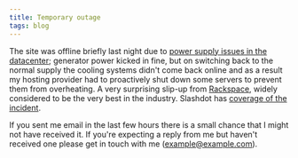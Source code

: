 ```yaml
---
title: Temporary outage
tags: blog
---
```


The site was offline briefly last night due to [power supply issues in the datacenter](http://www.rackspace.com/information/announcements/datacenter.php); generator power kicked in fine, but on switching back to the normal supply the cooling systems didn't come back online and as a result my hosting provider had to proactively shut down some servers to prevent them from overheating. A very surprising slip-up from [Rackspace](http://service.bfast.com/bfast/click?bfmid=30735717&siteid=41506187&bfpage=hosting_headaches), widely considered to be the very best in the industry. Slashdot has [coverage of the incident](http://hardware.slashdot.org/article.pl?sid=07/11/13/164253).

If you sent me email in the last few hours there is a small chance that I might not have received it. If you're expecting a reply from me but haven't received one please get in touch with me (<example@example.com>).
